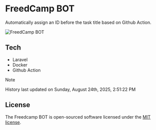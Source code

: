 # FreedCamp BOT

Automatically assign an ID before the task title based on Github Action.

![FreedCamp BOT](https://repository-images.githubusercontent.com/737932867/7d34798b-2680-471c-b089-a78a718d3d6a)

## Tech

- Laravel
- Docker
- Github Action

> [!NOTE]  
> History last updated on Sunday, August 24th, 2025, 2:51:22 PM

## License

The Freedcamp BOT is open-sourced software licensed under the [MIT license](https://opensource.org/licenses/MIT).
